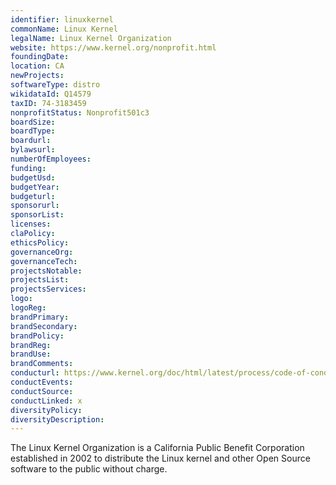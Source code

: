 ```yaml
---
identifier: linuxkernel
commonName: Linux Kernel
legalName: Linux Kernel Organization
website: https://www.kernel.org/nonprofit.html
foundingDate:
location: CA
newProjects:
softwareType: distro
wikidataId: Q14579
taxID: 74-3183459
nonprofitStatus: Nonprofit501c3
boardSize:
boardType:
boardurl:
bylawsurl:
numberOfEmployees:
funding:
budgetUsd:
budgetYear:
budgeturl:
sponsorurl:
sponsorList:
licenses:
claPolicy:
ethicsPolicy:
governanceOrg:
governanceTech:
projectsNotable:
projectsList:
projectsServices:
logo:
logoReg:
brandPrimary:
brandSecondary:
brandPolicy:
brandReg:
brandUse:
brandComments:
conducturl: https://www.kernel.org/doc/html/latest/process/code-of-conduct.html
conductEvents:
conductSource:
conductLinked: x
diversityPolicy:
diversityDescription:
---
```


The Linux Kernel Organization is a California Public Benefit Corporation established in 2002 to distribute the Linux kernel and other Open Source software to the public without charge.
